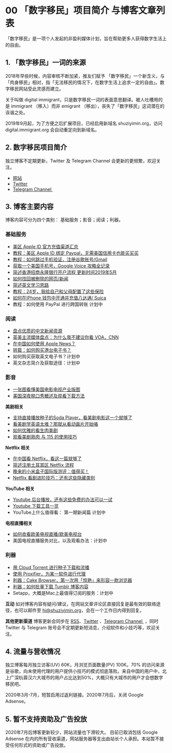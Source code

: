 # 00 「数字移民」项目简介 与博客文章列表

<!-- more -->

「数字移民」是一项个人发起的非盈利媒体计划，旨在帮助更多人获得数字生活上的自由。

## 1. 「数字移民」一词的来源

2018年早些时候，内容审核不断加紧，推友们赋予 「数字移民」一个新含义，与「肉身移民」相对，指「无法移民的情况下，在数字生活上追求一定的自由」。数字移民网站受此灵感而建立。

关于叫做 digital immigrant，只是数字移民一词的表面意思翻译。被人吐槽用的是 immigrant （移入）而非 emigrant （移出），丧失了「数字移民」这词潜在的诙谐之处。

2019年9月起，为了方便之后扩展项目，已经启用新域名 shuziyimin.org，访问 digital.immigrant.org 会自动重定向到新域名。

## 2. 数字移民项目简介

独立博客不定期更新，Twitter 及 Telegram Channel 会更新的更频繁，欢迎关注。
- [网站](http://blog.shuziyimin.org) 
-  [Twitter](https://twitter.com/shuziyimin)  
-  [Telegram Channel ](http://t.me/shuziyimin) 

## 3. 博客主要内容
博客内容可分为四个类别： 基础服务；影音；阅读；利器。

### 基础服务

- [美区 Apple ID 官方充值渠道汇总](https://blog.shuziyimin.org/636)
- [教程：美区 Apple ID 绑定 Paypal，无需美国信用卡也能买买买](https://blog.shuziyimin.org/171)
- [教程：如何跳过手机验证，注册谷歌账号/Gmail](https://blog.shuziyimin.org/483)
- [获取一个美国手机号，Google Voice 攻略全记录](https://blog.shuziyimin.org/348)
- [简述香港招商永隆银行开户流程 更新时间2019年5月](https://blog.shuziyimin.org/626)
- [如何找回被删除的网页/新闻](https://blog.shuziyimin.org/360)
- [简述英文学习思路](https://blog.shuziyimin.org/39)
- [教程：24岁，我给自己和父母配置了这些保险](https://blog.shuziyimin.org/526) 
- [如何在iPhone 钱包中开通并充值八达通/ Suica](https://blog.shuziyimin.org/1093 "如何在iPhone 钱包中开通并充值八达通/ Suica")
- 教程：如何使用 PayPal 进行跨国转账 计划中

### 阅读
- [盘点优质的中文新闻资源](https://blog.shuziyimin.org/1086 "盘点优质的中文新闻资源")
- [英美主流媒体盘点：为什么我不建议你看 VOA，CNN](https://blog.shuziyimin.org/587)
- [在中国如何使用 Apple News？](https://blog.shuziyimin.org/211)
- [转载：如何购买港台电子书？](https://blog.shuziyimin.org/376)
- 如何购买获取英文电子书？计划中
- 英文杂志简介及获取途径：计划中

### 影音
- [一张图看懂美国电影电视产业版图](https://blog.shuziyimin.org/214)
- [美国深夜脱口秀概述及观看下载方法](https://blog.shuziyimin.org/234)

**美剧相关**
- [支持直接播放种子的Soda Player，看美剧电影这一个就够了](https://blog.shuziyimin.org/652)
- [看美剧学英语太难？那就从看动画片开始咯](https://blog.shuziyimin.org/335)
- [如何优雅的看生肉美剧](https://blog.shuziyimin.org/20)
- [观看美剧熟肉 与 115 的使用技巧](https://blog.shuziyimin.org/32)

**Netflix 相关**
- [在中国看 Netflix，看这一篇就够了](https://blog.shuziyimin.org/16)
- [简述注册土耳其区 Netflix 流程](https://blog.shuziyimin.org/510)
- [晚来的小米盒子国际版测评：值得买！](https://blog.shuziyimin.org/187)
- [Netflix 看剧进阶技巧：还有这些隐藏类别](https://blog.shuziyimin.org/512)

**YouTube 相关**
- [Youtube 后台播放，还有这些免费的办法可以一试](https://blog.shuziyimin.org/305)
- [Youtube 下载工具一览](https://blog.shuziyimin.org/18)
- YouTube上什么值得看： 第一期新闻篇  计划中

**电视直播相关**
- [如何收看欧美电视直播/欧美电视台](https://blog.shuziyimin.org/34)
- 美国电视直播服务对比，以及观看办法：计划中

### 利器
- [用 Cloud Torrent 进行种子下载和流播](https://blog.shuziyimin.org/26)
- [使用 Proxifier，为某一软件进行代理](https://blog.shuziyimin.org/44)
- [利器：Cake Browser，第一次用「惊艳」来形容一款浏览器](https://blog.shuziyimin.org/394)
- [利器：如何批量下载 Tumblr 博客内容](https://blog.shuziyimin.org/459)
- Setapp，大概是Mac上最值得订阅的服务：计划中
	 

**互动**
如对博客内容有疑问/建议，在网站文章评论区直接回复是最有效的联络途径，也可以邮件至 [hi@shuziyimin.org](mailto:hi@shuziyimin.org)，会在一个工作日内得到回复。

**其他更新渠道**
博客更新会同步在 [RSS](https://blog.shuziyimin.org/feed)、[Twitter](https://twitter.com/shuziyimin) 、[Telegram Channel ](http://t.me/shuziyimin) ，同时 Twitter 与 Telegram 账号会不定期更新短消息，介绍软件和小技巧等，欢迎关注。



## 4. 流量与营收情况

独立博客每月独立访客(UV) 60K，月浏览页面数量(PV) 100K。70% 的访问来源是谷歌，向未使用代理的用户提供小技巧的模式彻底落败。来自中国的用户中，北上广深杭蓉汉六大城市的用户占比达到50%，大概只有大城市的用户才会想数字移民吧。

2020年3月-7月，短暂启用过返利链接。2020年7月后，关闭 Google Adsense。

## 5. 暂不支持资助及广告投放
2020年7月后博客更新较少，网站流量也下滑较大。
目前已取消包括 Google Adsense 在内的所有营收渠道，网站服务器等支出由站长个人承担。本站暂不接受任何形式的资助或广告投放。






